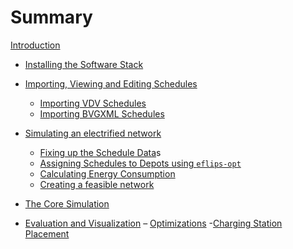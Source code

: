 # Summary

[Introduction](./01_intro.md)

- [Installing the Software Stack](./10_installing.md)

- [Importing, Viewing and Editing Schedules](./20_import.md)
	- [Importing VDV Schedules](./21_vdv.md)
	- [Importing BVGXML Schedules](./22_bvgxml.md)
- [Simulating an electrified network](./30_simulating.md)
	- [Fixing up the Schedule Data](./31_fixing_data.md)s
	- [Assigning Schedules to Depots using `eflips-opt`](./32_eflips_opt.md)
	- [Calculating Energy Consumption](./33_energy_consumption.md)
	- [Creating a feasible network](./34_feasible_network.md)
- [The Core Simulation](./40_sim_core.md)
- [Evaluation and Visualization](./50_visualization.md)
– [Optimizations](./60_optimizations.md)
	-[Charging Station Placement](./61_charging_station_placement.md)
